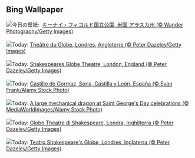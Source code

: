 ## Bing Wallpaper
![](https://www.bing.com/th?id=OHR.KenaiSpires_JA-JP1998460612_UHD.jpg&w=1000)今日の壁紙: &nbsp;[キーナイ・フィヨルド国立公園, 米国 アラスカ州 (© Wander Photography/Getty Images)](https://www.bing.com/th?id=OHR.KenaiSpires_JA-JP1998460612_UHD.jpg)
<br><br/>
![](https://www.bing.com/th?id=OHR.GlobeTheatre_FR-FR2329774006_UHD.jpg&w=1000)Today: [Théâtre du Globe, Londres, Angleterre (© Peter Dazeley/Getty Images)](https://www.bing.com/th?id=OHR.GlobeTheatre_FR-FR2329774006_UHD.jpg)
<br><br/>
![](https://www.bing.com/th?id=OHR.GlobeTheatre_DE-DE3738219615_UHD.jpg&w=1000)Today: [Shakespeares Globe Theatre, London, England (© Peter Dazeley/Getty Images)](https://www.bing.com/th?id=OHR.GlobeTheatre_DE-DE3738219615_UHD.jpg)
<br><br/>
![](https://www.bing.com/th?id=OHR.CastillayLeonDay_ES-ES9340220273_UHD.jpg&w=1000)Today: [Castillo de Gormaz, Soria, Castilla y León, España (© Evan Frank/Alamy Stock Photo)](https://www.bing.com/th?id=OHR.CastillayLeonDay_ES-ES9340220273_UHD.jpg)
<br><br/>
![](https://www.bing.com/th?id=OHR.StGeorgeDay2025_EN-GB0136708024_UHD.jpg&w=1000)Today: [A large mechanical dragon at Saint George's Day celebrations (© MediaWorldImages/Alamy Stock Photo)](https://www.bing.com/th?id=OHR.StGeorgeDay2025_EN-GB0136708024_UHD.jpg)
<br><br/>
![](https://www.bing.com/th?id=OHR.GlobeTheatre_IT-IT1664921161_UHD.jpg&w=1000)Today: [Globe Theatre di Shakespeare, Londra, Inghilterra (© Peter Dazeley/Getty Images)](https://www.bing.com/th?id=OHR.GlobeTheatre_IT-IT1664921161_UHD.jpg)
<br><br/>
![](https://www.bing.com/th?id=OHR.GlobeTheatre_PT-BR2484921869_UHD.jpg&w=1000)Today: [Teatro Shakespeare's Globe, Londres, Inglaterra (© Peter Dazeley/Getty Images)](https://www.bing.com/th?id=OHR.GlobeTheatre_PT-BR2484921869_UHD.jpg)
<br><br/>
